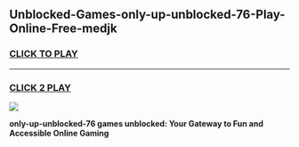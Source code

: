 
## Unblocked-Games-only-up-unblocked-76-Play-Online-Free-medjk
<h3>
<a href="https://premium76.site?title=only-up-unblocked-76&ref=26A">CLICK TO PLAY</a></h3>
<hr>

<h3>
<a href="https://premium76.site?title=only-up-unblocked-76&ref=26A">CLICK 2 PLAY</a>
  
</h3>

<a href="https://premium76.site?title=only-up-unblocked-76&ref=26A"><img src="https://clearcache.store/games.png"></a>


**only-up-unblocked-76 games unblocked: Your Gateway to Fun and Accessible Online Gaming**
